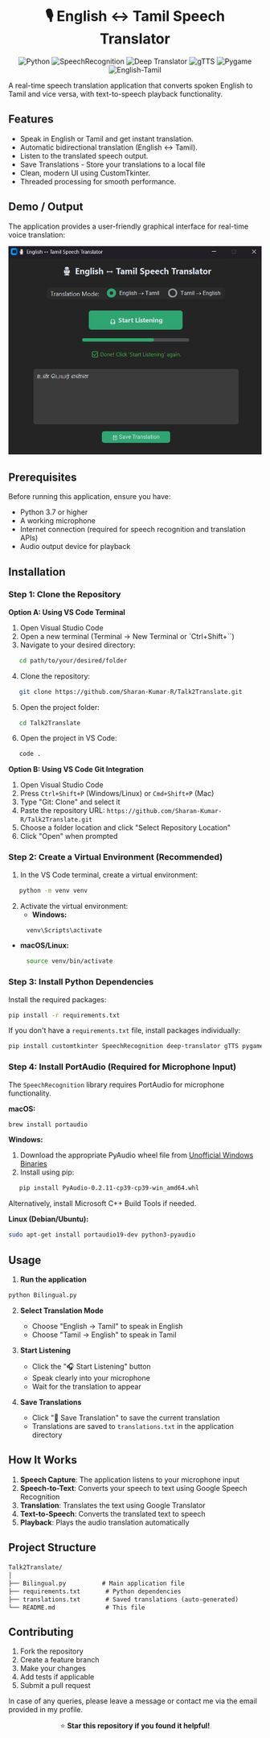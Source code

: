 <h1 align="center">🎙 English ↔ Tamil Speech Translator</h1>

<p align="center">
  <img src="https://img.shields.io/badge/python-FFD43B?style=for-the-badge&logo=python&logoColor=306998" alt="Python">
  <img src="https://img.shields.io/badge/speechrecognition-1E90FF?style=for-the-badge&logo=python&logoColor=white" alt="SpeechRecognition">
  <img src="https://img.shields.io/badge/deep-translator-32CD32?style=for-the-badge&logo=google&logoColor=white" alt="Deep Translator">
  <img src="https://img.shields.io/badge/gtts-FF4500?style=for-the-badge&logo=soundcloud&logoColor=white" alt="gTTS">
  <img src="https://img.shields.io/badge/pygame-FF1493?style=for-the-badge&logo=pygame&logoColor=white" alt="Pygame">
  <img src="https://img.shields.io/badge/multilingual-8A2BE2?style=for-the-badge&logo=googletranslate&logoColor=white" alt="English-Tamil">
</p>

A real-time speech translation application that converts spoken English to Tamil and vice versa, with text-to-speech playback functionality.

## Features

-  Speak in English or Tamil and get instant translation.
-  Automatic bidirectional translation (English ↔ Tamil).
-  Listen to the translated speech output.
-  Save Translations - Store your translations to a local file
-  Clean, modern UI using CustomTkinter.
-  Threaded processing for smooth performance.

## Demo / Output

The application provides a user-friendly graphical interface for real-time voice translation:

<p align="center">
  <img src="https://github.com/Sharan-Kumar-R/Talk2Translate/blob/main/Talk2Translate.png" alt="Talk2Translate Interface" width="600">
</p>

##  Prerequisites

Before running this application, ensure you have:

- Python 3.7 or higher
- A working microphone
- Internet connection (required for speech recognition and translation APIs)
- Audio output device for playback
  
## Installation

### Step 1: Clone the Repository

**Option A: Using VS Code Terminal**
1. Open Visual Studio Code
2. Open a new terminal (Terminal → New Terminal or `Ctrl+Shift+``)
3. Navigate to your desired directory:
```bash
   cd path/to/your/desired/folder
```
4. Clone the repository:
```bash
   git clone https://github.com/Sharan-Kumar-R/Talk2Translate.git
```
5. Open the project folder:
```bash
   cd Talk2Translate
```
6. Open the project in VS Code:
```bash
   code .
```

**Option B: Using VS Code Git Integration**
1. Open Visual Studio Code
2. Press `Ctrl+Shift+P` (Windows/Linux) or `Cmd+Shift+P` (Mac)
3. Type "Git: Clone" and select it
4. Paste the repository URL: `https://github.com/Sharan-Kumar-R/Talk2Translate.git`
5. Choose a folder location and click "Select Repository Location"
6. Click "Open" when prompted

### Step 2: Create a Virtual Environment (Recommended)

1. In the VS Code terminal, create a virtual environment:
```bash
   python -m venv venv
```

2. Activate the virtual environment:
   - **Windows:**
```bash
     venv\Scripts\activate
```
   - **macOS/Linux:**
```bash
     source venv/bin/activate
```

### Step 3: Install Python Dependencies

Install the required packages:
```bash
pip install -r requirements.txt
```

If you don't have a `requirements.txt` file, install packages individually:
```bash
pip install customtkinter SpeechRecognition deep-translator gTTS pygame
```

### Step 4: Install PortAudio (Required for Microphone Input)

The `SpeechRecognition` library requires PortAudio for microphone functionality.

**macOS:**
```bash
brew install portaudio
```

**Windows:**
1. Download the appropriate PyAudio wheel file from [Unofficial Windows Binaries](https://www.lfd.uci.edu/~gohlke/pythonlibs/#pyaudio)
2. Install using pip:
```bash
   pip install PyAudio-0.2.11-cp39-cp39-win_amd64.whl
```

Alternatively, install Microsoft C++ Build Tools if needed.

**Linux (Debian/Ubuntu):**
```bash
sudo apt-get install portaudio19-dev python3-pyaudio
```

##  Usage

1. **Run the application**
```bash
python Bilingual.py
```

2. **Select Translation Mode**
   - Choose "English → Tamil" to speak in English
   - Choose "Tamil → English" to speak in Tamil

3. **Start Listening**
   - Click the "🎧 Start Listening" button
   - Speak clearly into your microphone
   - Wait for the translation to appear

4. **Save Translations**
   - Click "💾 Save Translation" to save the current translation
   - Translations are saved to `translations.txt` in the application directory

##  How It Works

1. **Speech Capture**: The application listens to your microphone input
2. **Speech-to-Text**: Converts your speech to text using Google Speech Recognition
3. **Translation**: Translates the text using Google Translator
4. **Text-to-Speech**: Converts the translated text to speech
5. **Playback**: Plays the audio translation automatically

##  Project Structure
```
Talk2Translate/
│
├── Bilingual.py          # Main application file
├── requirements.txt       # Python dependencies
├── translations.txt       # Saved translations (auto-generated)
└── README.md              # This file
```

## Contributing

1. Fork the repository
2. Create a feature branch
3. Make your changes
4. Add tests if applicable
5. Submit a pull request

In case of any queries, please leave a message or contact me via the email provided in my profile.

<p align="center">
⭐ <strong>Star this repository if you found it helpful!</strong>
</p>
























